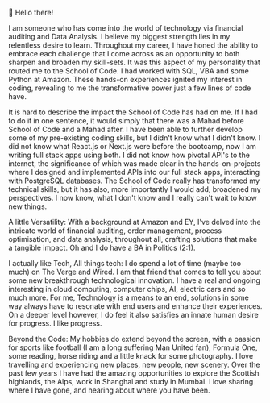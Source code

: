👋 Hello there!

I am someone who has come into the world of technology via financial auditing and Data Analysis. I believe my biggest strength lies in my relentless desire to learn. Throughout my career, I have honed the ability to embrace each challenge that I come across as an opportunity to both sharpen and broaden my skill-sets. It was this aspect of my personality that routed me to the School of Code. I had worked with SQL, VBA and some Python at Amazon. These hands-on experiences ignited my interest in coding, revealing to me the transformative power just a few lines of code have.

It is hard to describe the impact the School of Code has had on me. If I had to do it in one sentence, it would simply that there was a Mahad before School of Code and a Mahad after. I have been able to further develop some of my pre-existing coding skills, but I didn't know what I didn't know. I did not know what React.js or Next.js were before the bootcamp, now I am writing full stack apps using both. I did not know how pivotal API's to the internet, the significance of which was made clear in the hands-on-projects where I designed and implemented APIs into our full stack apps, interacting with PostgreSQL databases. The School of Code really has transformed my technical skills, but it has also, more importantly I would add, broadened my perspectives. I now know, what I don't know and I really can't wait to know new things.

A little Versatility: With a background at Amazon and EY, I've delved into the intricate world of financial auditing, order management, process optimisation, and data analysis, throughout all, crafting solutions that make a tangible impact. Oh and I do have a BA in Politics (2:1).

I actually like Tech, All things tech: I do spend a lot of time (maybe too much) on The Verge and Wired. I am that friend that comes to tell you about some new breakthrough technological innovation. I have a real and ongoing interesting in cloud computing, computer chips, AI, electric cars and so much more. For me, Technology is a means to an end, solutions in some way always have to resonate with end users and enhance their experiences. On a deeper level however, I do feel it also satisfies an innate human desire for progress. I like progress.

Beyond the Code: My hobbies do extend beyond the screen, with a passion for sports like football (I am a long suffering Man United fan), Formula One, some reading, horse riding and a little knack for some photography. I love travelling and experiencing new places, new people, new scenery. Over the past few years I have had the amazing opportunities to explore the Scottish highlands, the Alps, work in Shanghai and study in Mumbai. I love sharing where I have gone, and hearing about where you have been.
